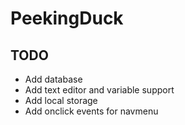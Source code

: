 # PeekingDuck

## TODO
- Add database
- Add text editor and variable support
- Add local storage
- Add onclick events for navmenu 
